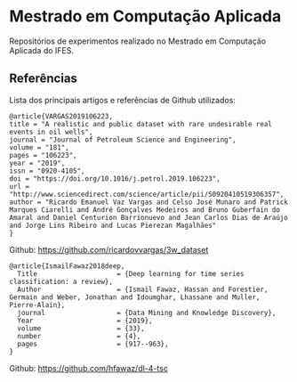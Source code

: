 # Mestrado em Computação Aplicada

Repositórios de experimentos realizado no Mestrado em Computação Aplicada do IFES.

## Referências

Lista dos principais artigos e referências de Github utilizados:

```
@article{VARGAS2019106223,
title = "A realistic and public dataset with rare undesirable real events in oil wells",
journal = "Journal of Petroleum Science and Engineering",
volume = "181",
pages = "106223",
year = "2019",
issn = "0920-4105",
doi = "https://doi.org/10.1016/j.petrol.2019.106223",
url = "http://www.sciencedirect.com/science/article/pii/S0920410519306357",
author = "Ricardo Emanuel Vaz Vargas and Celso José Munaro and Patrick Marques Ciarelli and André Gonçalves Medeiros and Bruno Guberfain do Amaral and Daniel Centurion Barrionuevo and Jean Carlos Dias de Araújo and Jorge Lins Ribeiro and Lucas Pierezan Magalhães"
}
```
Github: https://github.com/ricardovvargas/3w_dataset

```
@article{IsmailFawaz2018deep,
  Title                    = {Deep learning for time series classification: a review},
  Author                   = {Ismail Fawaz, Hassan and Forestier, Germain and Weber, Jonathan and Idoumghar, Lhassane and Muller, Pierre-Alain},
  journal                  = {Data Mining and Knowledge Discovery},
  Year                     = {2019},
  volume                   = {33},
  number                   = {4},
  pages                    = {917--963},
}
```
Github: https://github.com/hfawaz/dl-4-tsc
